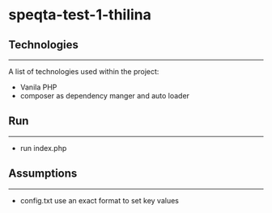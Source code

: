 # speqta-test-1-thilina

## Technologies
***
A list of technologies used within the project:
* Vanila PHP
* composer as dependency manger and auto loader

## Run
***

* run index.php

## Assumptions
***
* config.txt use an exact format to set key values
